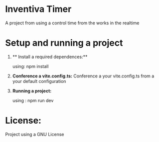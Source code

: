 # Inventiva Timer

 A project from using a control time from the works in the realtime

 # Setup and running a project

 1. ** Install a required dependences:**
   
     using: npm install

 2. **Conference a vite.config.ts:**
   Conference a your vite.config.ts from a your default configuration

 3. **Running a project:**
     
     using :     npm run dev 



# License:

 Project using a GNU License
